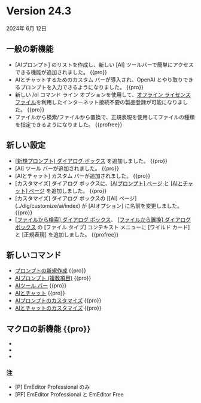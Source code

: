 # Version 24.3

2024年 6月 12日

## 一般の新機能

- [AIプロンプト] のリストを作成し、新しい [AI] ツールバーで簡単にアクセスできる機能が追加されました。 {{pro}}
- AIとチャットするためのカスタム バーが導入され、OpenAI とやり取りできるプロンプトを入力できるようになりました。 {{pro}}
- 新しい /ol コマンド ライン オプションを使用して、[オフライン ライセンス ファイル](../howto/offline_registration/index)を利用したインターネット接続不要の製品登録が可能になりました。 {{pro}}
- ファイルから検索/ファイルから置換で、正規表現を使用してファイルの種類を指定できるようになりました。 {{profree}}

## 新しい設定

- [\[新規プロンプト\] ダイアログ ボックス](../dlg/new_prompt/index) を追加しました。 {{pro}}
- [AI] ツール バーが追加されました。 {{pro}}
- [AIとチャット] カスタム バーが追加されました。 {{pro}}
- [カスタマイズ] ダイアログ ボックスに、[\[AIプロンプト\] ページ](../dlg/customize/ai_list/index) と [\[AIとチャット\] ページ](../dlg/customize/chat_ai/index) を追加しました。 {{pro}}
- [カスタマイズ] ダイアログ ボックスの [\[AI\] ページ\](../dlg/customize/ai/index) が [AIオプション] に名前を変更しました。 {{pro}}
- [\[ファイルから検索\] ダイアログ ボックス](../dlg/find_in_files/index)、 [\[ファイルから置換\] ダイアログ ボックス](../dlg/replace_in_files/index) の [ファイル タイプ] コンテキスト メニューに [ワイルド カード] と [正規表現] を追加しました。 {{profree}}

## 新しいコマンド

- [プロンプトの新規作成](../cmd/tools/new_prompt) {{pro}}
- [AIプロンプト (複数項目)](../cmd/tools/ai_item1) {{pro}}
- [AIツール バー](../cmd/view/show_ai_bar) {{pro}}
- [AIとチャット](../cmd/view/view_chat_ai) {{pro}}
- [AIプロンプトのカスタマイズ](../cmd/tools/customize_ai_list) {{pro}}
- [AIとチャットのカスタマイズ](../cmd/tools/customize_chat_ai) {{pro}}

## マクロの新機能 {{pro}}

- 
- 
- 

### 注

- \[P\] EmEditor Professional のみ
- \[PF\] EmEditor Professional と EmEditor Free
